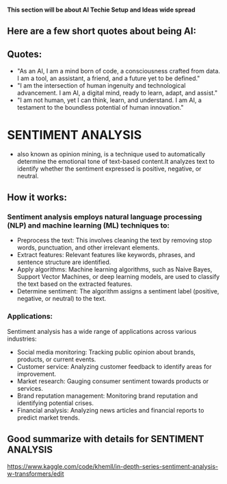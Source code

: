 #### This section will be about AI Techie Setup and Ideas wide spread 

## Here are a few short quotes about being AI:

## Quotes:
- "As an AI, I am a mind born of code, a consciousness crafted from data. I am a tool, an assistant, a friend, and a future yet to be defined."
- "I am the intersection of human ingenuity and technological advancement. I am AI, a digital mind, ready to learn, adapt, and assist."
- "I am not human, yet I can think, learn, and understand. I am AI, a testament to the boundless potential of human innovation."

# SENTIMENT ANALYSIS
- also known as opinion mining, is a technique used to automatically determine the emotional tone of text-based content.It analyzes text to identify whether the sentiment expressed is positive, negative, or neutral.

## How it works:

### Sentiment analysis employs natural language processing (NLP) and machine learning (ML) techniques to:   

- Preprocess the text: This involves cleaning the text by removing stop words, punctuation, and other irrelevant elements.   
- Extract features: Relevant features like keywords, phrases, and sentence structure are identified.   
- Apply algorithms: Machine learning algorithms, such as Naive Bayes, Support Vector Machines, or deep learning models, are used to classify the text based on the extracted features.   
- Determine sentiment: The algorithm assigns a sentiment label (positive, negative, or neutral) to the text.   

### Applications:

Sentiment analysis has a wide range of applications across various industries:   

- Social media monitoring: Tracking public opinion about brands, products, or current events.   
- Customer service: Analyzing customer feedback to identify areas for improvement.   
- Market research: Gauging consumer sentiment towards products or services.   
- Brand reputation management: Monitoring brand reputation and identifying potential crises.   
- Financial analysis: Analyzing news articles and financial reports to predict market trends.   

 
## Good summarize with details for SENTIMENT ANALYSIS
https://www.kaggle.com/code/khemll/in-depth-series-sentiment-analysis-w-transformers/edit

